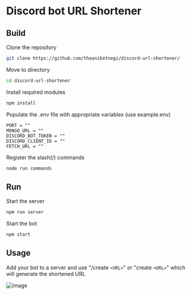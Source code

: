 # Discord bot URL Shortener

## Build
Clone the repository
```sh
git clone https://github.com/theaniketnegi/discord-url-shortener/ 
```

Move to directory
```sh
cd discord-url-shortener
```

Install required modules
```sh
npm install
```

Populate the .env file with appropriate variables (use example.env)
```
PORT = ""
MONGO_URL = ""
DISCORD_BOT_TOKEN = ""
DISCORD_CLIENT_ID = ""
FETCH_URL = ""
```

Register the slash(/) commands
```sh
node run commands
```

## Run
Start the server
```sh
npm run server
```

Start the bot
```sh
npm start
```

## Usage
Add your bot to a server and use "/create `<URL>`" or "create `<URL>`" which will generate the shortened URL

![image](https://github.com/theaniketnegi/discord-url-shortener/assets/49506854/83783c21-61a7-444d-aa7d-1ef9887ca1f9)

